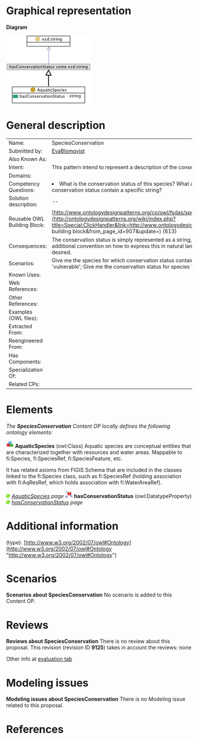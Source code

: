 #  Graphical representation


__Diagram__




[![Image:Speciesconservation.jpg](./Speciesconservation.jpg)](../Image/Speciesconservation.jpg.md "Image:Speciesconservation.jpg")




#  General description




|  |  |
| --- | --- |
|  Name: |  SpeciesConservation |
|  Submitted by: | [EvaBlomqvist](../User/EvaBlomqvist.md "User:EvaBlomqvist") |
|  Also Known As: |  |
|  Intent: |  This pattern intend to represent a description of the conservation status of aquatic species. |
|  Domains: |  |
|  Competency Questions: | <li> What is the conservation status of this species? What are the species with a specific conservation status? What species' conservation status contain a specific string?</li> |
|  Solution description: |  -- |
|  Reusable OWL Building Block: | [http://www.ontologydesignpatterns.org/cp/owl/fsdas/speciesconservation.owl](http://ontologydesignpatterns.org/wiki/index.php?title=Special:ClickHandler&link=http://www.ontologydesignpatterns.org/cp/owl/fsdas/speciesconservation.owl&message=OWL building block&from_page_id=907&update=) (613) |
|  Consequences: |  The conservation status is simply represented as a string, there are no restrictions on how to express the status, thereby an additional convention on how to express this in natural language could be needed if a uniform naming of status levels is desired. |
|  Scenarios: |  Give me the species for which conservation status contains 'Vulnerable'; Give me the species for which conservation status is 'vulnerable'; Give me the conservation status for species 'Ostrica gigas |
|  Known Uses: |  |
|  Web References: |  |
|  Other References: |  |
|  Examples (OWL files): |  |
|  Extracted From: |  |
|  Reengineered From: |  |
|  Has Components: |  |
|  Specialization Of: |  |
|  Related CPs: |  |


  




#  Elements


_The __SpeciesConservation__ Content OP locally defines the following ontology elements:_



[![Class](./20px-Class.gif)](../Image/Class.gif.md "Class") __AquaticSpecies__ (owl:Class) Aquatic species are conceptual entities that are characterized together with resources and water areas. 
Mappable to fi:Species, fi:SpeciesRef, fi:SpeciesFeature, etc.


It has related axioms from FIGIS Schema that are included in the classes linked to the fi:Species class, such as fi:SpeciesRef (holding association with fi:AqResRef, which holds association with fi:WaterAreaRef). 



 [![](./11px-ArrowRight.gif)](../Image/ArrowRight.gif.md "ArrowRight.gif") _[AquaticSpecies](./AquaticResources/AquaticSpecies.md "Submissions:SpeciesConservation/AquaticSpecies") page_
[![DatatypeProperty](./20px-DatatypeProperty.gif)](../Image/DatatypeProperty.gif.md "DatatypeProperty") __hasConservationStatus__ (owl:DatatypeProperty) 
 [![](./11px-ArrowRight.gif)](../Image/ArrowRight.gif.md "ArrowRight.gif") _[hasConservationStatus](./SpeciesConservation/hasConservationStatus.md "Submissions:SpeciesConservation/hasConservationStatus") page_
#  Additional information


(type): [http://www.w3.org/2002/07/owl#Ontology](http://www.w3.org/2002/07/owl#Ontology "http://www.w3.org/2002/07/owl#Ontology")



#  Scenarios



__Scenarios about SpeciesConservation__
No scenario is added to this Content OP.




#  Reviews



__Reviews about SpeciesConservation__
There is no review about this proposal.
This revision (revision ID __9125__) takes in account the reviews: none


Other info at [evaluation tab](http://ontologydesignpatterns.org/wiki/index.php?title=Submissions:SpeciesConservation&action=evaluation "http://ontologydesignpatterns.org/wiki/index.php?title=Submissions:SpeciesConservation&action=evaluation")




  




#  Modeling issues



__Modeling issues about SpeciesConservation__
There is no Modeling issue related to this proposal.




  




#  References